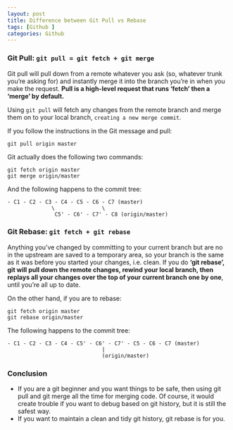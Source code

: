 ```yaml
---
layout: post
title: Difference between Git Pull vs Rebase
tags: [Github ]
categories: Github
---
```


### Git Pull: `git pull = git fetch + git merge`
Git pull will pull down from a remote whatever you ask (so, whatever trunk you’re asking for) and instantly merge it into the branch you’re in when you make the request. **Pull is a high-level request that runs ‘fetch’ then a ‘merge’ by default.**

Using `git pull` will fetch any changes from the remote branch and merge them on to your local branch, `creating a new merge commit`.

If you follow the instructions in the Git message and pull:

	git pull origin master

Git actually does the following two commands:

	git fetch origin master
	git merge origin/master

And the following happens to the commit tree:

	- C1 - C2 - C3 - C4 - C5 - C6 - C7 (master)
                  \               \
                   C5' - C6' - C7' - C8 (origin/master)

### Git Rebase: `git fetch + git rebase`
Anything you’ve changed by committing to your current branch but are no in the upstream are saved to a temporary area, so your branch is the same as it was before you started your changes, i.e. clean. If you do **‘git rebase’, git will pull down the remote changes, rewind your local branch, then replays all your changes over the top of your current branch one by one**, until you’re all up to date.

On the other hand, if you are to rebase:

	git fetch origin master
	git rebase origin/master

The following happens to the commit tree:

	- C1 - C2 - C3 - C4 - C5' - C6' - C7' - C5 - C6 - C7 (master)
                                  |
                                  (origin/master)

### Conclusion

* If you are a git beginner and you want things to be safe, then using git pull and git merge all the time for merging code. Of course, it would create trouble if you want to debug based on git history, but it is still the safest way.
* If you want to maintain a clean and tidy git history, git rebase is for you.
